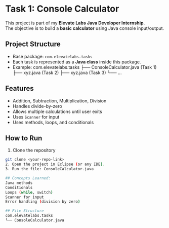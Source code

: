 # Task 1: Console Calculator

This project is part of my **Elevate Labs Java Developer Internship**.  
The objective is to build a **basic calculator** using Java console input/output.


## Project Structure
- Base package: `com.elevatelabs.tasks`
- Each task is represented as a **Java class** inside this package.
- Example:
com.elevatelabs.tasks
├── ConsoleCalculator.java (Task 1)
├── xyz.java (Task 2)
├── xyz.java (Task 3)
└── ...


## Features
- Addition, Subtraction, Multiplication, Division
- Handles divide-by-zero
- Allows multiple calculations until user exits
- Uses `Scanner` for input
- Uses methods, loops, and conditionals


## How to Run
1. Clone the repository  
 ```bash
 git clone <your-repo-link>
2. Open the project in Eclipse (or any IDE).
3. Run the file: ConsoleCalculator.java

## Concepts Learned:
Java methods
Conditionals
Loops (while, switch)
Scanner for input
Error handling (division by zero)

## File Structure
com.elevatelabs.tasks
 └── ConsoleCalculator.java

